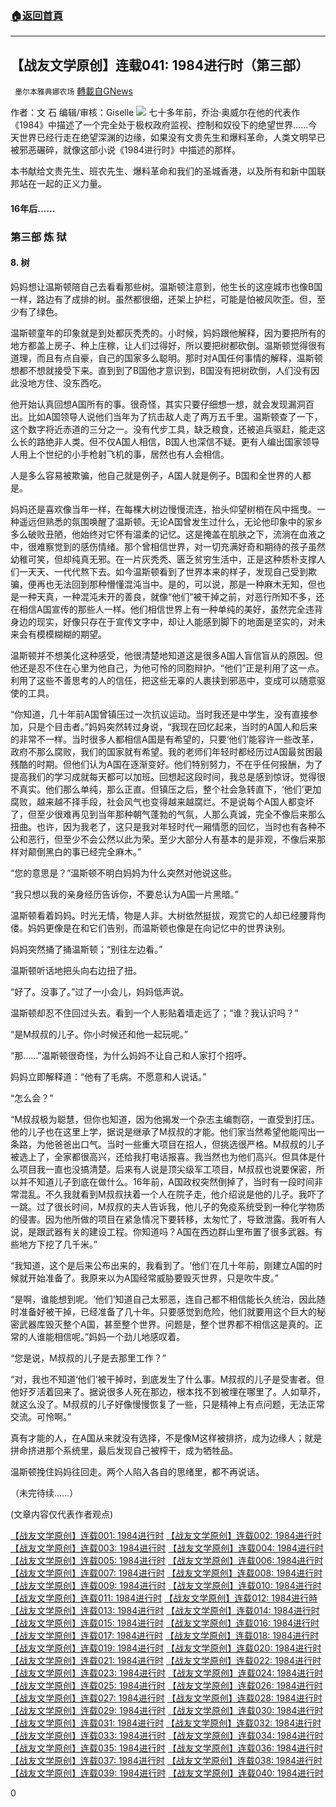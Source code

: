 ###  [:house:返回首頁](https://github.com/ourhimalayas/txt)
---

## 【战友文学原创】连载041: 1984进行时（第三部）
` 墨尔本雅典娜农场` [轉載自GNews](https://gnews.org/zh-hans/446034/)

作者：文 石
编辑/审核：Giselle
![]()![](https://gnews-media-offload.s3.amazonaws.com/wp-content/uploads/2020/10/08064446/Screen-Shot-2020-10-08-at-8.43.32-pm.png)
七十多年前，乔治·奥威尔在他的代表作《1984》中描述了一个完全处于极权政府监视、控制和奴役下的绝望世界……今天世界已经行走在绝望深渊的边缘，如果没有文贵先生和爆料革命，人类文明早已被邪恶碾碎，就像这部小说《1984进行时》中描述的那样。

本书献给文贵先生、班农先生、爆料革命和我们的圣城香港，以及所有和新中国联邦站在一起的正义力量。

#### 16年后……

### **第三部  炼 狱**

#### 8. 树

妈妈想让温斯顿陪自己去看看那些树。温斯顿注意到，他生长的这座城市也像B国一样，路边有了成排的树。虽然都很细，还架上护栏，可能是怕被风吹歪。但，至少有了绿色。

温斯顿童年的印象就是到处都灰秃秃的。小时候，妈妈跟他解释，因为要把所有的地方都盖上房子、种上庄稼，让人们过得好，所以要把树都砍倒。温斯顿觉得很有道理，而且有点自豪，自己的国家多么聪明。那时对A国任何事情的解释，温斯顿想都不想就接受下来。直到到了B国他才意识到，B国没有把树砍倒，人们没有因此没地方住、没东西吃。

他开始认真回想A国所有的事。很奇怪，其实只要仔细想一想，就会发现漏洞百出。比如A国领导人说他们当年为了抗击敌人走了两万五千里。温斯顿查了一下，这个数字将近赤道的三分之一。没有代步工具，缺乏粮食，还被追兵驱赶，能走这么长的路绝非人类。但不仅A国人相信，B国人也深信不疑。更有人编出国家领导人用上个世纪的小手枪射飞机的事，居然也有人会相信。

人是多么容易被欺骗，他自己就是例子，A国人就是例子。B国和全世界的人都是。

妈妈还是喜欢像当年一样，在每棵大树边慢慢流连，抬头仰望树梢在风中摇曳。一种遥远但熟悉的氛围唤醒了温斯顿。无论A国曾发生过什么，无论他印象中的家乡多么破败丑陋，他始终对它怀有温柔的记忆。这是掩盖在肌肤之下，流淌在血液之中，很难察觉到的感伤情绪。那个曾相信世界，对一切充满好奇和期待的孩子虽然幼稚可笑，但却纯真无邪。在一片灰秃秃、匮乏贫穷生活中，正是这种质朴支撑人们一天天、一代代熬下去。如今温斯顿看到了世界本来的样子，发现自己受到欺骗，便再也无法回到那种懵懂混沌当中。是的，可以说，那是一种麻木无知，但也是一种天真，一种混沌未开的善良，就像“他们”被干掉之前，对恶行所知不多，还在相信A国宣传的那些人一样。他们相信世界上有一种单纯的美好，虽然完全违背身边的现实，好像只存在于宣传文字中，却让人能感到脚下的地面是坚实的，对未来会有模模糊糊的期望。

温斯顿并不想美化这种感受，他很清楚地知道这是很多A国人盲信盲从的原因。但他还是忍不住在心里为他自己，为他可怜的同胞辩护。“他们”正是利用了这一点。利用了这些不善思考的人的信任，把这些无辜的人裹挟到邪恶中，变成可以随意驱使的工具。

“你知道，几十年前A国曾镇压过一次抗议运动。当时我还是中学生，没有直接参加，只是个目击者。”妈妈突然转过身说，“我现在回忆起来，当时的A国人和后来的非常不一样。当时很多人都相信A国是有希望的，只要‘他们’能容许一些改革，政府不那么腐败，我们的国家就有希望。我的老师们年轻时都经历过A国最贫困最残酷的时期。但他们认为A国在逐渐变好。他们特别努力，不在乎任何报酬，为了提高我们的学习成就每天都可以加班。回想起这段时间，我总是感到惊讶。觉得很不真实。他们那么单纯，那么正直。但镇压之后，整个社会急转直下，‘他们’更加腐败，越来越不择手段，社会风气也变得越来越腐烂。不是说每个A国人都变坏了，但至少很难再见到当年那种朝气蓬勃的气氛，人那么真诚，完全不像后来那么扭曲。也许，因为我老了，这只是我对年轻时代一厢情愿的回忆，当时也有各种不公和恶行，但至少不会公然以此为荣。至少大部分人有基本的是非观，不像后来那样对颠倒黑白的事已经完全麻木。”

“您的意思是？”温斯顿不明白妈妈为什么突然对他说这些。

“我只想以我的亲身经历告诉你，不要总认为A国一片黑暗。”

温斯顿看着妈妈。时光无情，物是人非。大树依然挺拔，观赏它的人却已经腰背佝偻。妈妈更像是在和它们告别，而温斯顿也像是在向记忆中的世界诀别。

妈妈突然捅了捅温斯顿；“别往左边看。”

温斯顿听话地把头向右边扭了扭。

“好了。没事了。”过了一小会儿，妈妈低声说。

温斯顿却忍不住回过头去。看到一个人影贴着墙走远了；“谁？我认识吗？”

“是M叔叔的儿子。你小时候还和他一起玩呢。”

“那……”温斯顿很奇怪，为什么妈妈不让自己和人家打个招呼。

妈妈立即解释道：“他有了毛病。不愿意和人说话。”

“怎么会？”

“M叔叔极为聪慧，但你也知道，因为他揭发一个杂志主编剽窃，一直受到打压。他的儿子也在这里上学，据说是继承了M叔叔的才能。他们家当然希望他能闯出一条路，为他爸爸出口气。当时一些重大项目在招人，但挑选很严格。M叔叔的儿子被选上了，全家都很高兴，还给我打电话报喜。我当然也为他们高兴。但具体是什么项目我一直也没搞清楚。后来有人说是顶尖级军工项目，M叔叔也说要保密，所以并不知道儿子到底在做什么。16年前，A国政权突然倒掉了，当时有一段时间非常混乱。不久我就看到M叔叔扶着一个人在院子走，他介绍说是他的儿子。我吓了一跳。过了很长时间，M叔叔的夫人告诉我，他儿子的免疫系统受到一种化学物质的侵害。因为他所做的项目在紧急情况下要转移，太匆忙了，导致泄露。我听有人说，是跟武器有关的建设工程。你知道吗？A国在西边群山里布置了很多武器。有些地方下挖了几千米。”

“我知道，这个是后来公布出来的，我看到了。‘他们’在几十年前，刚建立A国的时候就开始准备了。我原来以为A国经常威胁要毁灭世界，只是吹牛皮。”

“是啊，谁能想到呢。‘他们’知道自己太邪恶，连自己都不相信能长久统治，因此随时准备好被干掉，已经准备了几十年。只要感觉到危险，他们就要用这个巨大的秘密武器库毁灭整个A国，甚至整个世界。问题是，整个世界都不相信这是真的。正常的人谁能相信呢。”妈妈一个劲儿地感叹着。

“您是说，M叔叔的儿子是去那里工作？”

“对，我也不知道‘他们’被干掉时，到底发生了什么事。M叔叔的儿子是受害者。但他好歹活着回来了。据说很多人死在那边，根本找不到被埋在哪里了。人如草芥，就这么没了。M叔叔的儿子好像慢慢恢复了一些，只是精神上有点问题，无法正常交流。可怜啊。”

真有才能的人，在A国从来就没有选择，不是像M这样被排挤，成为边缘人；就是拼命挤进那个系统里，最后发现自己被榨干，成为牺牲品。

温斯顿挽住妈妈往回走。两个人陷入各自的思绪里，都不再说话。

（未完待续……）

(文章内容仅代表作者观点)

[【战友文学原创】连载001: 1984进行时](https://gnews.org/zh-hans/348358/)
[【战友文学原创】连载002: 1984进行时](https://gnews.org/zh-hans/350312/)
[【战友文学原创】连载003: 1984进行时](https://gnews.org/zh-hans/357228/)
[【战友文学原创】连载004: 1984进行时](https://gnews.org/zh-hans/354617/)
[【战友文学原创】连载005: 1984进行时](https://gnews.org/zh-hans/354650/)
[【战友文学原创】连载006: 1984进行时](https://gnews.org/zh-hans/359871/)
[【战友文学原创】连载007: 1984进行时](https://gnews.org/zh-hans/363684/)
[【战友文学原创】连载008: 1984进行时](https://gnews.org/zh-hans/366569/)
[【战友文学原创】连载009: 1984进行时](https://gnews.org/zh-hans/369767/)
[【战友文学原创】连载010: 1984进行时](https://gnews.org/zh-hans/372897/)
[【战友文学原创】连载011: 1984进行时](https://gnews.org/wp-admin/post.php?post=376680&amp;action=edit&amp;lang=zh-hans)
[【战友文学原创】连载012: 1984进行時](https://gnews.org/zh-hans/379077/)
[【战友文学原创】连载013: 1984进行时](https://gnews.org/zh-hans/381851/)
[【战友文学原创】连载014: 1984进行时](https://gnews.org/zh-hans/382285/)
[【战友文学原创】连载015: 1984进行时](https://gnews.org/zh-hans/384209/)
[【战友文学原创】连载016: 1984进行时](https://gnews.org/zh-hans/386255/)
[【战友文学原创】连载017: 1984进行时](https://gnews.org/zh-hans/387960/)
[【战友文学原创】连载018: 1984进行时](https://gnews.org/zh-hans/390630/)
[【战友文学原创】连载019: 1984进行时](https://gnews.org/zh-hans/393225/)
[【战友文学原创】连载020: 1984进行时](https://gnews.org/zh-hans/395297/)
[【战友文学原创】连载021: 1984进行时](https://gnews.org/zh-hans/397429/) 
[【战友文学原创】连载022: 1984进行时](https://gnews.org/zh-hans/399951/)
[【战友文学原创】连载023: 1984进行时](https://gnews.org/zh-hans/403879/)
[【战友文学原创】连载024: 1984进行时](https://gnews.org/zh-hans/406631/)
[【战友文学原创】连载025: 1984进行时](https://gnews.org/zh-hans/408243/)
[【战友文学原创】连载026: 1984进行时](https://gnews.org/zh-hans/410456/)
[【战友文学原创】连载027: 1984进行时](https://gnews.org/zh-hans/412301/)
[【战友文学原创】连载028: 1984进行时](https://gnews.org/zh-hans/414810/)
[【战友文学原创】连载029: 1984进行时](https://gnews.org/zh-hans/417089/)
[【战友文学原创】连载030: 1984进行时](https://gnews.org/zh-hans/418604/)
[【战友文学原创】连载031: 1984进行时](https://gnews.org/zh-hans/421159/)
[【战友文学原创】连载032: 1984进行时](https://gnews.org/zh-hans/422977/)
[【战友文学原创】连载033: 1984进行时](https://gnews.org/zh-hans/427753/)
[【战友文学原创】连载034: 1984进行时](https://gnews.org/zh-hans/430208/)
[【战友文学原创】连载035: 1984进行时](https://gnews.org/zh-hans/431650/)
[【战友文学原创】连载036: 1984进行时](https://gnews.org/zh-hans/433453/)
[【战友文学原创】连载037: 1984进行时](https://gnews.org/zh-hans/435784/)
[【战友文学原创】连载038: 1984进行时](https://gnews.org/zh-hans/438151/)
[【战友文学原创】连载039: 1984进行时](https://gnews.org/zh-hans/439360/)
[【战友文学原创】连载040: 1984进行时](https://gnews.org/zh-hans/441080/)

0
